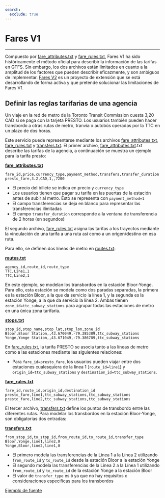 ```yaml
---
search:
  exclude: true
---
```


# Fares V1

<hr/>

Compuesto por [fare_attributes.txt](../../reference/#fare_attributestxt) y [fare_rules.txt](../../reference/#fare_rulestxt), Fares V1 ha sido históricamente el método oficial para describir la información de las tarifas en GTFS. Sin embargo, los dos archivos están limitados en cuanto a la amplitud de los factores que pueden describir eficazmente, y son ambiguos de implementar. [Fares V2](../../examples/fares-v2/) es un proyecto de extensión que se está desarrollando de forma activa y que pretende solucionar las limitaciones de Fares V1.

## Definir las reglas tarifarias de una agencia

Un viaje en la red de metro de la Toronto Transit Commission cuesta 3,20 CAD si se paga con la tarjeta PRESTO. Los usuarios también pueden hacer transbordo a otras rutas de metro, tranvía o autobús operadas por la TTC en un plazo de dos horas.

Este servicio puede representarse mediante los archivos [fare_attributes.txt](../../reference/#fare_attributestxt), [fare_rules.txt](../../reference/#fare_rulestxt) y [transfers.txt](../../reference/#transferstxt). El primer archivo, [fare_attributes.txt](../../reference/#fare_attributestxt).txt describe las tarifas de la agencia, a continuación se muestra un ejemplo para la tarifa presto:

[**fare_attributes.txt**](../../reference/#fare_attributestxt)

    fare_id,price,currency_type,payment_method,transfers,transfer_duration
    presto_fare,3.2,CAD,1,,7200

- El precio del billete se indica en precio y `currency_type`
- Los usuarios tienen que pagar su tarifa en las puertas de la estación antes de subir al metro. Esto se representa con `payment_method=1`
- El campo transferencias se deja en blanco para representar las transferencias ilimitadas
- El campo `transfer_duration` corresponde a la ventana de transferencia de 2 horas (en segundos)

El segundo archivo, [fare_rules.txt](../../reference/#fare_rulestxt) asigna las tarifas a los trayectos mediante la vinculación de una tarifa a una ruta así como a un origen/destino en esa ruta.

Para ello, se definen dos líneas de metro en [routes.txt](../../reference/#routestxt):

[**routes.txt**](../../reference/#routestxt)

    agency_id,route_id,route_type
    TTC,Line1,1
    TTC,Line2,1

En este ejemplo, se modelan los transbordos en la estación Bloor-Yonge. Para ello, esta estación se modela como dos paradas separadas, la primera es la estación Bloor, a la que da servicio la línea 1, y la segunda es la estación Yonge, a la que da servicio la línea 2. Ambas tienen `zone_id=ttc_subway_stations` para agrupar todas las estaciones de metro en una única zona tarifaria.

[**stops.txt**](../../reference/#stopstxt)

    stop_id,stop_name,stop_lat,stop_lon,zone_id
    Bloor,Bloor Station,,43.670049,-79.385389,ttc_subway_stations
    Yonge,Yonge Station,,43.671049,-79.386789,ttc_subway_stations

En [fare_rules.txt](../../reference/#fare_rulestxt), la tarifa PRESTO se asocia tanto a las líneas de metro como a las estaciones mediante las siguientes relaciones:

- Para `fare_id=presto_fare`, los usuarios pueden viajar entre dos estaciones cualesquiera de la línea 1 (`route_id=line1`) y `origin_id=ttc_subway_stations` y `destination_id=ttc_subway_stations`.

[**fare_rules.txt**](../../reference/#fare_rulestxt)

    fare_id,route_id,origin_id,destination_id
    presto_fare,line1,ttc_subway_stations,ttc_subway_stations
    presto_fare,line2,ttc_subway_stations,ttc_subway_stations

El tercer archivo, [transfers.txt](../../reference/#transferstxt) define los puntos de transbordo entre las diferentes rutas. Para modelar los transbordos en la estación Bloor-Yonge, son obligatorias dos entradas:

[**transfers.txt**](../../reference/#transferstxt)

    from_stop_id,to_stop_id,from_route_id,to_route_id,transfer_type
    Bloor,Yonge,line1,line2,0
    Yonge,Bloor,line2,line1,0

- El primero modela las transferencias de la Línea 1 a la Línea 2 utilizando `from_route_id` y `to_route_id` desde la estación Bloor a la estación Yonge
- El segundo modela las transferencias de la Línea 2 a la Línea 1 utilizando `from_route_id` y `to_route_id` de la estación Yonge a la estación Bloor
- El valor de `transfer_type` es `0` ya que no hay requisitos o consideraciones específicas para los transbordos

[Ejemplo de fuente](https://www.ttc.ca/Fares-and-passes)
